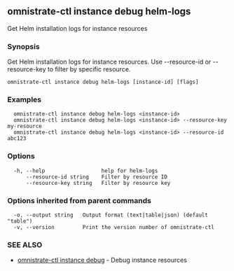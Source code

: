## omnistrate-ctl instance debug helm-logs

Get Helm installation logs for instance resources

### Synopsis

Get Helm installation logs for instance resources. Use --resource-id or --resource-key to filter by specific resource.

```
omnistrate-ctl instance debug helm-logs [instance-id] [flags]
```

### Examples

```
  omnistrate-ctl instance debug helm-logs <instance-id>
  omnistrate-ctl instance debug helm-logs <instance-id> --resource-key my-resource
  omnistrate-ctl instance debug helm-logs <instance-id> --resource-id abc123
```

### Options

```
  -h, --help                  help for helm-logs
      --resource-id string    Filter by resource ID
      --resource-key string   Filter by resource key
```

### Options inherited from parent commands

```
  -o, --output string   Output format (text|table|json) (default "table")
  -v, --version         Print the version number of omnistrate-ctl
```

### SEE ALSO

* [omnistrate-ctl instance debug](omnistrate-ctl_instance_debug.md)	 - Debug instance resources

